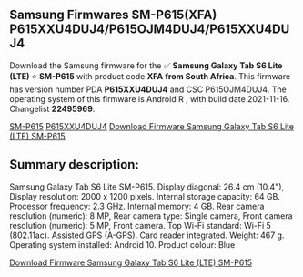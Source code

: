 <h2>Samsung Firmwares SM-P615(XFA) P615XXU4DUJ4/P615OJM4DUJ4/P615XXU4DUJ4</h2>
Download the Samsung firmware for the ✅ <strong>Samsung Galaxy Tab S6 Lite (LTE) </strong> ⭐ <strong>SM-P615</strong> with product code <strong>XFA</strong> <strong> from South Africa</strong>. This firmware has version number PDA <strong>P615XXU4DUJ4</strong> and CSC P615OJM4DUJ4. The operating system of this firmware is Android R , with build date 2021-11-16. Changelist <strong>22495969</strong>.


[SM-P615](https://samfirm.shop/samsung/model/SM-P615)
[P615XXU4DUJ4](https://samfirm.shop/samsung/pda/P615XXU4DUJ4)
[Download Firmware Samsung Galaxy Tab S6 Lite (LTE) SM-P615](https://samfirm.shop/samsung/firmware/474494)
<h2>Summary description:</h2>
<p>Samsung Galaxy Tab S6 Lite SM-P615. Display diagonal: 26.4 cm (10.4"), Display resolution: 2000 x 1200 pixels. Internal storage capacity: 64 GB. Processor frequency: 2.3 GHz. Internal memory: 4 GB. Rear camera resolution (numeric): 8 MP, Rear camera type: Single camera, Front camera resolution (numeric): 5 MP, Front camera. Top Wi-Fi standard: Wi-Fi 5 (802.11ac). Assisted GPS (A-GPS). Card reader integrated. Weight: 467 g. Operating system installed: Android 10. Product colour: Blue</p>


[Download Firmware Samsung Galaxy Tab S6 Lite (LTE) SM-P615](https://samfirm.shop/samsung/firmware/474494)
